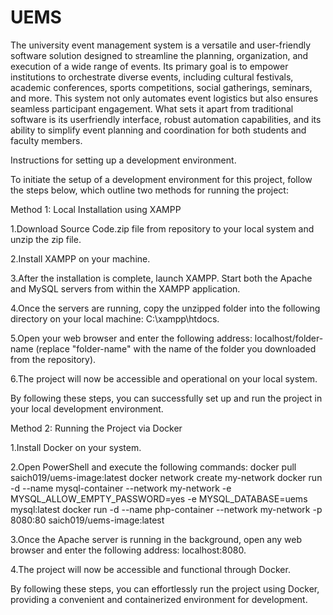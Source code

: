 # UEMS

The university event management system is a versatile and user-friendly software solution designed to streamline the planning, organization, and execution of a wide range of events. Its primary goal is to empower institutions to orchestrate diverse events, including cultural festivals, academic conferences, sports competitions, social gatherings, seminars, and more. This system not only automates event logistics but also ensures seamless participant engagement. What sets it apart from traditional software is its userfriendly interface, robust automation capabilities, and its ability to simplify event planning and coordination for both students and faculty members.

Instructions for setting up a development environment.

To initiate the setup of a development environment for this project, follow the steps below, which outline two methods for running the project:

Method 1: Local Installation using XAMPP

1.Download Source Code.zip file from repository to your local system and unzip the zip file.

2.Install XAMPP on your machine.

3.After the installation is complete, launch XAMPP. Start both the Apache and MySQL servers from within the XAMPP application.

4.Once the servers are running, copy the unzipped folder into the following directory on your local machine: C:\xampp\htdocs\.

5.Open your web browser and enter the following address: localhost/folder-name (replace "folder-name" with the name of the folder you downloaded from the repository).

6.The project will now be accessible and operational on your local system.

By following these steps, you can successfully set up and run the project in your local development environment.

Method 2: Running the Project via Docker

1.Install Docker on your system.

2.Open PowerShell and execute the following commands:
docker pull saich019/uems-image:latest
docker network create my-network
docker run -d --name mysql-container --network my-network -e MYSQL_ALLOW_EMPTY_PASSWORD=yes -e MYSQL_DATABASE=uems mysql:latest
docker run -d --name php-container --network my-network -p 8080:80 saich019/uems-image:latest

3.Once the Apache server is running in the background, open any web browser and enter the following address: localhost:8080.

4.The project will now be accessible and functional through Docker.

By following these steps, you can effortlessly run the project using Docker, providing a convenient and containerized environment for development.
